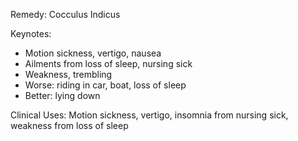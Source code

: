 Remedy: Cocculus Indicus

Keynotes:
- Motion sickness, vertigo, nausea
- Ailments from loss of sleep, nursing sick
- Weakness, trembling
- Worse: riding in car, boat, loss of sleep
- Better: lying down

Clinical Uses: Motion sickness, vertigo, insomnia from nursing sick, weakness from loss of sleep
